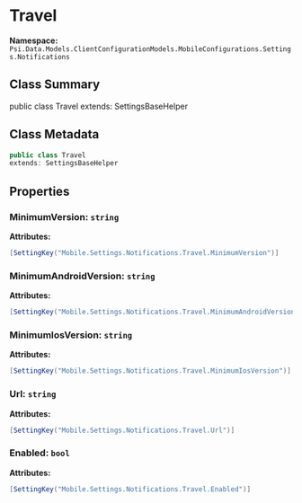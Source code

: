 # Travel

**Namespace:** `Psi.Data.Models.ClientConfigurationModels.MobileConfigurations.Settings.Notifications`

## Class Summary

public class Travel
extends: SettingsBaseHelper

## Class Metadata

```typescript
public class Travel
extends: SettingsBaseHelper
```

## Properties

### MinimumVersion: `string`

**Attributes:**
```csharp
[SettingKey("Mobile.Settings.Notifications.Travel.MinimumVersion")]
```

### MinimumAndroidVersion: `string`

**Attributes:**
```csharp
[SettingKey("Mobile.Settings.Notifications.Travel.MinimumAndroidVersion")]
```

### MinimumIosVersion: `string`

**Attributes:**
```csharp
[SettingKey("Mobile.Settings.Notifications.Travel.MinimumIosVersion")]
```

### Url: `string`

**Attributes:**
```csharp
[SettingKey("Mobile.Settings.Notifications.Travel.Url")]
```

### Enabled: `bool`

**Attributes:**
```csharp
[SettingKey("Mobile.Settings.Notifications.Travel.Enabled")]
```
